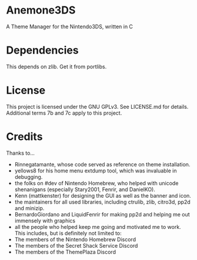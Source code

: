 # Anemone3DS
A Theme Manager for the Nintendo3DS, written in C

# Dependencies
This depends on zlib. Get it from portlibs.

# License
This project is licensed under the GNU GPLv3. See LICENSE.md for details. Additional terms 7b and 7c apply to this project.

# Credits

Thanks to...
 * Rinnegatamante, whose code served as reference on theme installation.
 * yellows8 for his home menu extdump tool, which was invaluable in debugging.
 * the folks on #dev of Nintendo Homebrew, who helped with unicode shenanigans (especially Stary2001, Fenrir, and DanielKO).
 * Kenn (mattkenster) for designing the GUI as well as the banner and icon.
 * the maintainers for all used libraries, including ctrulib, zlib, citro3d, pp2d and minizip.
 * BernardoGiordano and LiquidFenrir for making pp2d and helping me out immensely with graphics
 * all the people who helped keep me going and motivated me to work. This includes, but is definitely not limited to:
  * The members of the Nintendo Homebrew Discord
  * The members of the Secret Shack Service Discord
  * The members of the ThemePlaza Discord